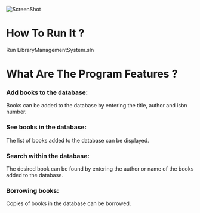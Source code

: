 ![ScreenShot](https://github.com/Julinan3/Library_Management_System/assets/116665982/c4cf4ed6-15c6-40e8-a0c1-75e9e7a58788)
<h1>How To Run It ?</h1>
<p>Run LibraryManagementSystem.sln</p>
<h1>What Are The Program Features ?</h1>
<h3>Add books to the database: </h3>
<p>Books can be added to the database by entering the title, author and isbn number.</p>
<h3>See books in the database: </h3>
<p>The list of books added to the database can be displayed.</p>
<h3>Search within the database: </h3>
<p>The desired book can be found by entering the author or name of the books added to the database.</p>
<h3>Borrowing books: </h3>
<p>Copies of books in the database can be borrowed.</p>
